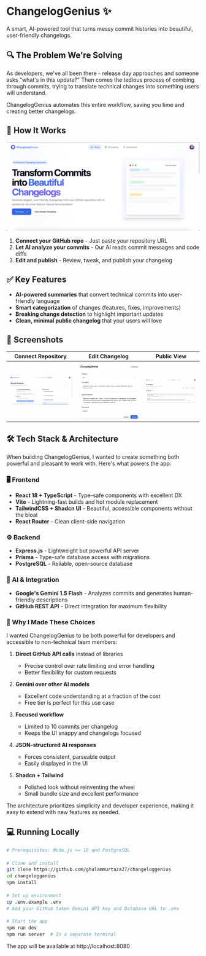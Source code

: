 # ChangelogGenius ✨

A smart, AI-powered tool that turns messy commit histories into beautiful, user-friendly changelogs.

## 🔍 The Problem We're Solving

As developers, we've all been there - release day approaches and someone asks "what's in this update?" Then comes the tedious process of combing through commits, trying to translate technical changes into something users will understand.

ChangelogGenius automates this entire workflow, saving you time and creating better changelogs.

## 🚀 How It Works

![Landing Page](/public/landing-page.png)

1. **Connect your GitHub repo** - Just paste your repository URL
2. **Let AI analyze your commits** - Our AI reads commit messages and code diffs
3. **Edit and publish** - Review, tweak, and publish your changelog

## ✅ Key Features

- **AI-powered summaries** that convert technical commits into user-friendly language
- **Smart categorization** of changes (features, fixes, improvements)
- **Breaking change detection** to highlight important updates
- **Clean, minimal public changelog** that your users will love

## 📸 Screenshots

| Connect Repository | Edit Changelog | Public View |
|:---:|:---:|:---:|
| ![Add Repository](/public/add-a-repository.png) | ![Edit Changelog](/public/edit-chagelog.png) | ![Public View](/public/changelog-public-view.png) |

## 🛠️ Tech Stack & Architecture

When building ChangelogGenius, I wanted to create something both powerful and pleasant to work with. Here's what powers the app:

### 🖥️ Frontend
- **React 18 + TypeScript** - Type-safe components with excellent DX
- **Vite** - Lightning-fast builds and hot module replacement
- **TailwindCSS + Shadcn UI** - Beautiful, accessible components without the bloat
- **React Router** - Clean client-side navigation

### ⚙️ Backend
- **Express.js** - Lightweight but powerful API server
- **Prisma** - Type-safe database access with migrations
- **PostgreSQL** - Reliable, open-source database

### 🧠 AI & Integration
- **Google's Gemini 1.5 Flash** - Analyzes commits and generates human-friendly descriptions
- **GitHub REST API** - Direct integration for maximum flexibility

### 🤔 Why I Made These Choices

I wanted ChangelogGenius to be both powerful for developers and accessible to non-technical team members:

1. **Direct GitHub API calls** instead of libraries
   - Precise control over rate limiting and error handling
   - Better flexibility for custom requests

2. **Gemini over other AI models**
   - Excellent code understanding at a fraction of the cost
   - Free tier is perfect for this use case

3. **Focused workflow**
   - Limited to 10 commits per changelog
   - Keeps the UI snappy and changelogs focused

4. **JSON-structured AI responses**
   - Forces consistent, parseable output
   - Easily displayed in the UI

5. **Shadcn + Tailwind**
   - Polished look without reinventing the wheel
   - Small bundle size and excellent performance

The architecture prioritizes simplicity and developer experience, making it easy to extend with new features as needed.

## 💻 Running Locally

```bash
# Prerequisites: Node.js >= 18 and PostgreSQL

# Clone and install
git clone https://github.com/ghulammurtaza27/changeloggenius
cd changeloggenius
npm install

# Set up environment
cp .env.example .env
# Add your GitHub token Gemini API key and Database URL to .env

# Start the app
npm run dev
npm run server  # In a separate terminal
```

The app will be available at http://localhost:8080

